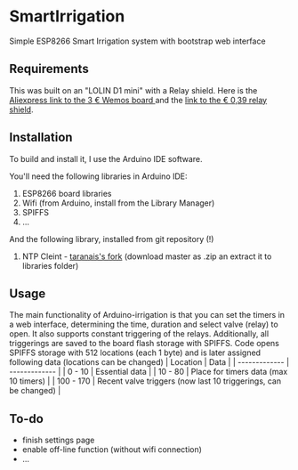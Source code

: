 # SmartIrrigation

Simple ESP8266 Smart Irrigation system with bootstrap web interface

Requirements
------------

This was built on an "LOLIN D1 mini" with a Relay shield. Here is the  [Aliexpress link to the 3 € Wemos board ](https://www.aliexpress.com/item/32529101036.html?spm=a2g0s.9042311.0.0.27424c4d6wPAsC) and the [link to the € 0,39 relay shield](https://www.aliexpress.com/item/32737849680.html?spm=a2g0s.9042311.0.0.27424c4d6wPAsC).


Installation
------------

To build and install it, I use the Arduino IDE software.

You'll need the following libraries in Arduino IDE:
1. ESP8266 board libraries
2. Wifi (from Arduino, install from the Library Manager)
3. SPIFFS
4. ... 

And the following library, installed from git repository (!)
1. NTP Cleint -  [taranais's fork](https://github.com/taranais/NTPClient) (download master as .zip an extract it to libraries folder)

Usage
-----

The main functionality of Arduino-irrigation is that you can set the timers in a 
web interface, determining the time, duration and select valve (relay) to open. It also 
supports constant triggering of the relays. Additionally, all triggerings are saved to 
the board flash storage with SPIFFS. 
Code opens SPIFFS storage with 512 locations (each 1 byte) and is later assigned following
data (locations can be changed)
| Location  | Data |
| ------------- | ------------- |
| 0 - 10  | Essential data  |
| 10 - 80  | Place for timers data (max 10 timers)  |
| 100 - 170  | Recent valve triggers (now last 10 triggerings, can be changed)  |

To-do
-----
- finish settings page
- enable off-line function (without wifi connection)
- ...
